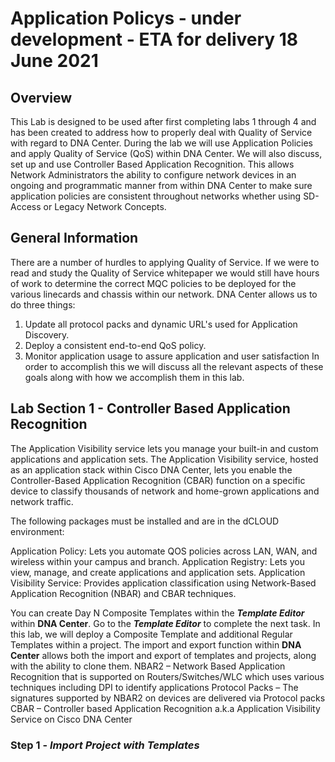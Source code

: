 # Application Policys - under development - ETA for delivery 18 June 2021

## Overview
This Lab is designed to be used after first completing labs 1 through 4 and has been created to address how to properly deal with Quality of Service with regard to DNA Center. During the lab we will use Application Policies and apply Quality of Service (QoS) within DNA Center. We will also discuss, set up and use Controller Based Application Recognition. This allows Network Administrators the ability to configure network devices in an ongoing and programmatic manner from within DNA Center to make sure application policies are consistent throughout networks whether using SD-Access or Legacy Network Concepts.

## General Information
There are a number of hurdles to applying Quality of Service. If we were to read and study the Quality of Service whitepaper we would still have hours of work to determine the correct MQC policies to be deployed for the various linecards and chassis within our network. DNA Center allows us to do three things:
1. Update all protocol packs and dynamic URL's used for Application Discovery.
2. Deploy a consistent end-to-end QoS policy.
3. Monitor application usage to assure application and user satisfaction
In order to accomplish this we will discuss all the relevant aspects of these goals along with how we accomplish them in this lab.

## Lab Section 1 - Controller Based Application Recognition
The Application Visibility service lets you manage your built-in and custom applications and application sets. The Application Visibility service, hosted as an application stack within Cisco DNA Center, lets you enable the Controller-Based Application Recognition (CBAR) function on a specific device to classify thousands of network and home-grown applications and network traffic.

The following packages must be installed and are in the dCLOUD environment:

Application Policy: Lets you automate QOS policies across LAN, WAN, and wireless within your campus and branch.
Application Registry: Lets you view, manage, and create applications and application sets.
Application Visibility Service: Provides application classification using Network-Based Application Recognition (NBAR) and CBAR techniques.



You can create Day N Composite Templates within the ***Template Editor*** within **DNA Center**. Go to the ***Template Editor*** to complete the next task. In this lab, we will deploy a Composite Template and additional Regular Templates within a project.  The import and export function within **DNA Center** allows both the import and export of templates and projects, along with the ability to clone them.
NBAR2 – Network Based Application Recognition that is supported on
Routers/Switches/WLC which uses various techniques including DPI to
identify applications
Protocol Packs – The signatures supported by NBAR2 on devices are
delivered via Protocol packs
CBAR – Controller based Application Recognition a.k.a Application Visibility
Service on Cisco DNA Center

### Step 1 - ***Import Project with Templates***



